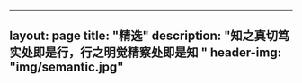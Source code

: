 
---
layout: page
title: "精选"
description: "知之真切笃实处即是行，行之明觉精察处即是知 "
header-img: "img/semantic.jpg"
---




